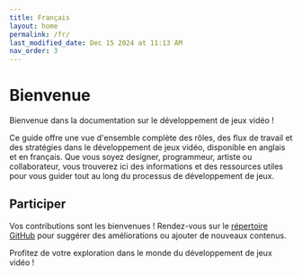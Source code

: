 ```yaml
---
title: Français
layout: home
permalink: /fr/
last_modified_date: Dec 15 2024 at 11:13 AM
nav_order: 3
---
```


# Bienvenue

Bienvenue dans la documentation sur le développement de jeux vidéo !

Ce guide offre une vue d'ensemble complète des rôles, des flux de travail et des stratégies dans le développement de jeux vidéo, disponible en anglais et en français. Que vous soyez designer, programmeur, artiste ou collaborateur, vous trouverez ici des informations et des ressources utiles pour vous guider tout au long du processus de développement de jeux.

## Participer

Vos contributions sont les bienvenues ! Rendez-vous sur le [répertoire GitHub](https://github.com/Mehendysis/GameDevelopment) pour suggérer des améliorations ou ajouter de nouveaux contenus.

Profitez de votre exploration dans le monde du développement de jeux vidéo !
